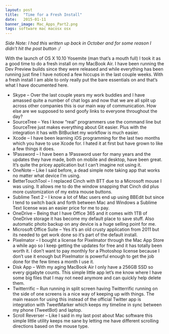 ```yaml
---
layout: post
title:  "Time for a Fresh Install"
date:   2015-01-11
banner_image: Mac_Apps_Part2.png
tags: software mac macosx osx
---
```

*Side Note: I had this written up back in October and for some reason I didn’t hit the post button :/*

With the launch of OS X 10.10 Yosemite (man that’s a mouth full) I took it as a good time to do a fresh install on my MacBook Air. I have been running the Dev Preview builds since they were released and while everything has been running just fine I have noticed a few hiccups in the last couple weeks. With a  fresh install I am able to only really put the bare essentials on and that’s what I have documented here.

<!--more-->

* Skype – Over the last couple years my work buddies and I have amassed quite a number of chat logs and now that we are all split up across other companies this is our main way of communication. How else are we supposed to send goofy links to everyone throughout the day?
* SourceTree – Yes I know “real” programmers use the command line but SourceTree just makes everything about Git easier. Plus with the integration it has with BitBucket my workflow is much easier.
* Xcode – I have been learning iOS programming for the last two months which you have to use Xcode for. I hated it at first but have grown to like a few things it does.
* 1Password – I have been a 1Password user for many years and the updates they have made, both on mobile and desktop, have been great. It’s quite the pricey application but I can’t imagine not using it.
* OneNote – Like I said before, a dead simple note taking app that works no matter what device I’m using.
* BetterTouchTool – I replaced Cinch with BTT due to a Microsoft mouse I was using. It allows me to do the window snapping that Cinch did plus more customization of my extra mouse buttons.
* Sublime Text 2 – I know a lot of Mac users end up using BBEdit but since I tend to switch back and forth between Mac and Windows a Sublime Text license was an easier price for me to pay.
* OneDrive – Being that I have Office 365 and it comes with 1TB of OneDrive storage it has become my default place to save stuff. Also automatic photo backup on any device is a huge selling point for me.
* Microsoft Office Suite – Yes it’s an old crusty application from 2011 but its needed to get work done so it’s part of the default install.
* Pixelmator – I bought a license for Pixelmator through the Mac App Store a while ago so I keep getting the updates for free and it has totally been worth it. I don’t want to pay monthly for a Photoshop license because I don’t use it enough but Pixelmator is powerful enough to get the job done for the few times a month I use it.
* Disk App – With my aging MacBook Air I only have a 256GB SSD so every gigabyte counts. This simple little app let’s me know where I have some big files that I may not need anymore and can quickly help delete them.
* Twitterrific – Run running in split screen having Twitterrific running on the side of one screens is a nice way of keeping up with things. The main reason for using this instead of the official Twitter app is integration with TweetMarker which keeps my timeline in sync between my phone (TweetBot) and laptop.
* Scroll Reverser – Like I said in my last post about Mac software this simple little utility keeps me sane by letting me have different scrolling directions based on the mouse type.
